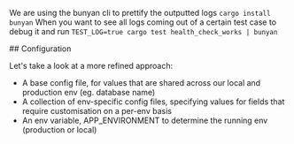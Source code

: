 We are using the bunyan cli to prettify the outputted logs
`cargo install bunyan`
When you want to see all logs coming out of a certain test case to debug it and run
`TEST_LOG=true cargo test health_check_works | bunyan`

## Configuration

Let's take a look at a more refined approach:
* A base config file, for values that are shared across our local and production env (eg. database name)
* A collection of env-specific config files, specifying values for fields that require customisation on a per-env basis
* An env variable, APP_ENVIRONMENT to determine the running env (production or local)